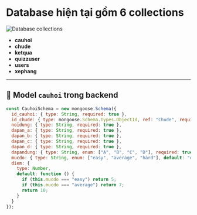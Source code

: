 # Database hiện tại gồm 6 collections

![Database collections](./images/database.png)

- **cauhoi**
- **chude**
- **ketqua**
- **quizzuser**
- **users**
- **xephang**

---
## 🧠 Model `cauhoi` trong backend

```js
const CauhoiSchema = new mongoose.Schema({
  id_cauhoi: { type: String, required: true },
  id_chude: { type: mongoose.Schema.Types.ObjectId, ref: "Chude", required: true },
  noidung: { type: String, required: true },
  dapan_a: { type: String, required: true },
  dapan_b: { type: String, required: true },
  dapan_c: { type: String, required: true },
  dapan_d: { type: String, required: true },
  dapandung: { type: String, enum: ["A", "B", "C", "D"], required: true },
  mucdo: { type: String, enum: ["easy", "average", "hard"], default: "easy" },
  diem: {
    type: Number,
    default: function () {
      if (this.mucdo === "easy") return 5;
      if (this.mucdo === "average") return 7;
      return 10;
    }
  }
});
